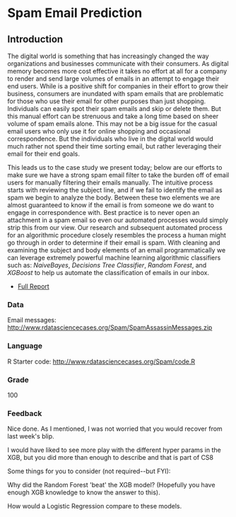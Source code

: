 # Spam Email Prediction
## Introduction
The digital world is something that has increasingly changed the way organizations and businesses communicate with their consumers. As digital memory becomes more cost effective it takes no effort at all for a company to render and send large volumes of emails in an attempt to engage their end users. While is a positive shift for companies in their effort to grow their business, consumers are inundated with spam emails that are problematic for those who use their email for other purposes than just shopping. Individuals can easily spot their spam emails and skip or delete them. But this manual effort can be strenuous and take a long time based on sheer volume of spam emails alone. This may not be a big issue for the casual email users who only use it for online shopping and occasional correspondence. But the individuals who live in the digital world would much rather not spend their time sorting email, but rather leveraging their email for their end goals.

This leads us to the case study we present today; below are our efforts to make sure we have a strong spam email filter to take the burden off of email users for manually filtering their emails manually. The intuitive process starts with reviewing the subject line, and if we fail to identify the email as spam we begin to analyze the body. Between these two elements we are almost guaranteed to know if the email is from someone we do want to engage in correspondence with. Best practice is to never open an attachment in a spam email so even our automated processes would simply strip this from our view. Our research and subsequent automated process for an algorithmic procedure closely resembles the process a human might go through in order to determine if their email is spam. With cleaning and examining the subject and body elements of an email programmatically we can leverage extremely powerful machine learning algorithmic classifiers such as: _NaiveBayes_, _Decisions Tree Classifier_, _Random Forest_, and _XGBoost_ to help us automate the classification of emails in our inbox. 

* [Full Report]

[Full Report]: <https://github.com/JaclynCoate/7333_Quantifying_The_World/blob/main/Unit6_CaseStudy3/Coate_Riley_Meagher_CaseStudy3.pdf>

### Data

Email messages: http://www.rdatasciencecases.org/Spam/SpamAssassinMessages.zip

### Language

R
Starter code: http://www.rdatasciencecases.org/Spam/code.R

### Grade

100

### Feedback

Nice done.  As I mentioned, I was not worried that you would recover from last week's blip.

I would have liked to see more play with the different hyper params in the XGB, but you did more than enough to describe and that is part of CS8

Some things for you to consider (not required--but FYI):

Why did the Random Forest 'beat' the XGB model?  (Hopefully you have enough XGB knowledge to know the answer to this).

How would a Logistic Regression compare to these models.
